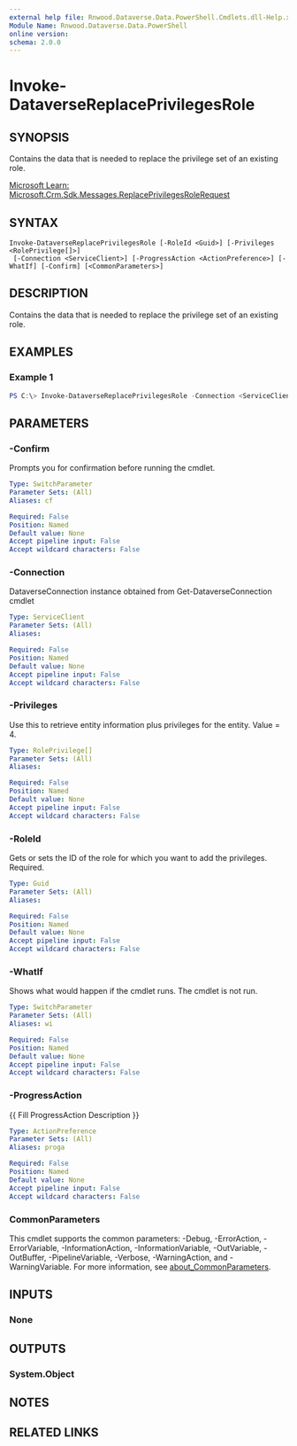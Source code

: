 ```yaml
---
external help file: Rnwood.Dataverse.Data.PowerShell.Cmdlets.dll-Help.xml
Module Name: Rnwood.Dataverse.Data.PowerShell
online version:
schema: 2.0.0
---
```


# Invoke-DataverseReplacePrivilegesRole

## SYNOPSIS
Contains the data that is needed to replace the privilege set of an existing role.

[Microsoft Learn: Microsoft.Crm.Sdk.Messages.ReplacePrivilegesRoleRequest](https://learn.microsoft.com/dotnet/api/Microsoft.Crm.Sdk.Messages.ReplacePrivilegesRoleRequest)

## SYNTAX

```
Invoke-DataverseReplacePrivilegesRole [-RoleId <Guid>] [-Privileges <RolePrivilege[]>]
 [-Connection <ServiceClient>] [-ProgressAction <ActionPreference>] [-WhatIf] [-Confirm] [<CommonParameters>]
```

## DESCRIPTION
Contains the data that is needed to replace the privilege set of an existing role.

## EXAMPLES

### Example 1
```powershell
PS C:\> Invoke-DataverseReplacePrivilegesRole -Connection <ServiceClient> -RoleId <Guid> -Privileges <RolePrivilege[]>
```

## PARAMETERS

### -Confirm
Prompts you for confirmation before running the cmdlet.

```yaml
Type: SwitchParameter
Parameter Sets: (All)
Aliases: cf

Required: False
Position: Named
Default value: None
Accept pipeline input: False
Accept wildcard characters: False
```

### -Connection
DataverseConnection instance obtained from Get-DataverseConnection cmdlet

```yaml
Type: ServiceClient
Parameter Sets: (All)
Aliases:

Required: False
Position: Named
Default value: None
Accept pipeline input: False
Accept wildcard characters: False
```

### -Privileges
Use this to retrieve entity information plus privileges for the entity. Value = 4.

```yaml
Type: RolePrivilege[]
Parameter Sets: (All)
Aliases:

Required: False
Position: Named
Default value: None
Accept pipeline input: False
Accept wildcard characters: False
```

### -RoleId
Gets or sets the ID of the role for which you want to add the privileges. Required.

```yaml
Type: Guid
Parameter Sets: (All)
Aliases:

Required: False
Position: Named
Default value: None
Accept pipeline input: False
Accept wildcard characters: False
```

### -WhatIf
Shows what would happen if the cmdlet runs. The cmdlet is not run.

```yaml
Type: SwitchParameter
Parameter Sets: (All)
Aliases: wi

Required: False
Position: Named
Default value: None
Accept pipeline input: False
Accept wildcard characters: False
```

### -ProgressAction
{{ Fill ProgressAction Description }}

```yaml
Type: ActionPreference
Parameter Sets: (All)
Aliases: proga

Required: False
Position: Named
Default value: None
Accept pipeline input: False
Accept wildcard characters: False
```

### CommonParameters
This cmdlet supports the common parameters: -Debug, -ErrorAction, -ErrorVariable, -InformationAction, -InformationVariable, -OutVariable, -OutBuffer, -PipelineVariable, -Verbose, -WarningAction, and -WarningVariable. For more information, see [about_CommonParameters](http://go.microsoft.com/fwlink/?LinkID=113216).

## INPUTS

### None
## OUTPUTS

### System.Object
## NOTES

## RELATED LINKS
